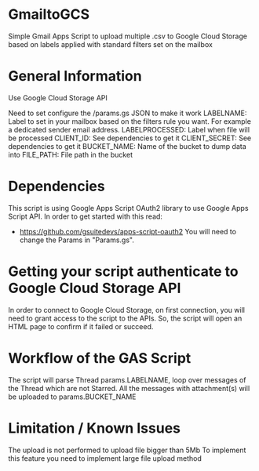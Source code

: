 # GmailtoGCS
Simple Gmail Apps Script to upload multiple .csv to Google Cloud Storage based on labels applied with standard filters set on the mailbox

# General Information

Use Google Cloud Storage API 

Need to set configure the /params.gs JSON to make it work
  LABELNAME: Label to set in your mailbox based on the filters rule you want. For example a dedicated sender email address.
  LABELPROCESSED: Label when file will be processed
  CLIENT_ID: See dependencies to get it
  CLIENT_SECRET:  See dependencies to get it
  BUCKET_NAME: Name of the bucket to dump data into
  FILE_PATH: File path in the bucket

# Dependencies 

This script is using Google Apps Script OAuth2 library to use Google Apps Script API. 
In order to get started with this read: 
 - https://github.com/gsuitedevs/apps-script-oauth2
You will need to change the Params in "Params.gs". 

 # Getting your script authenticate to Google Cloud Storage API

 In order to connect to Google Cloud Storage, on first connection, you will need to grant access to the script to the APIs.
 So, the script will open an HTML page to confirm if it failed or succeed. 

# Workflow of the GAS Script

The script will parse Thread params.LABELNAME, loop over messages of the Thread which are not Starred. 
All the messages with attachment(s) will  be uploaded to params.BUCKET_NAME

# Limitation / Known Issues

The upload is not performed to upload file bigger than 5Mb
To implement this feature you need to implement large file upload method

